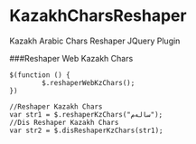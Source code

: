 # KazakhCharsReshaper
Kazakh Arabic Chars Reshaper JQuery Plugin

###Reshaper Web Kazakh Chars
    <script src="js/jquery.min.js"></script>
    <script src="js/KazakhCharsReshaper.js"></script>
    
    $(function () {
            $.reshaperWebKzChars();
    })
    
    //Reshaper Kazakh Chars
    var str1 = $.reshaperKzChars("سالەم");
    //Dis Reshaper Kazakh Chars
    var str2 = $.disReshaperKzChars(str1);
        
